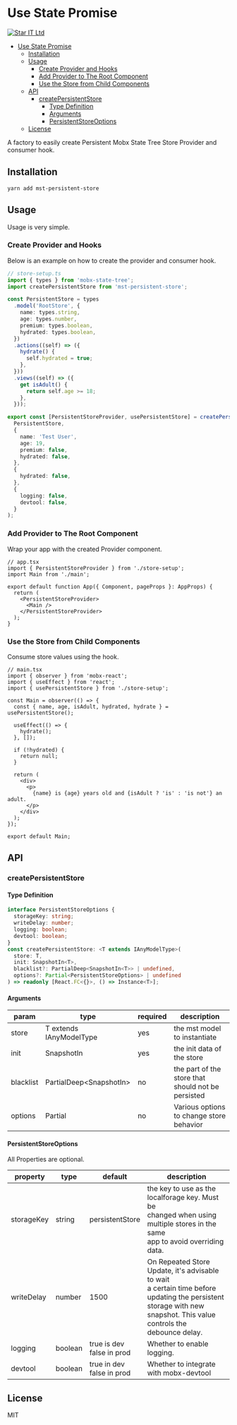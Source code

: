 # Use State Promise

[![Star IT Ltd](https://staritltd.com/wp-content/uploads/2019/10/Web_Logo_of_Star_IT_158x80.png)](https://staritltd.com)

- [Use State Promise](#use-state-promise)
  - [Installation](#installation)
  - [Usage](#usage)
    - [Create Provider and Hooks](#create-provider-and-hooks)
    - [Add Provider to The Root Component](#add-provider-to-the-root-component)
    - [Use the Store from Child Components](#use-the-store-from-child-components)
  - [API](#api)
    - [createPersistentStore](#createpersistentstore)
      - [Type Definition](#type-definition)
      - [Arguments](#arguments)
      - [PersistentStoreOptions](#persistentstoreoptions)
  - [License](#license)

A factory to easily create Persistent Mobx State Tree Store Provider and consumer hook.

## Installation

`yarn add mst-persistent-store`

## Usage

Usage is very simple.

### Create Provider and Hooks

Below is an example on how to create the provider and consumer hook.

```ts
// store-setup.ts
import { types } from 'mobx-state-tree';
import createPersistentStore from 'mst-persistent-store';

const PersistentStore = types
  .model('RootStore', {
    name: types.string,
    age: types.number,
    premium: types.boolean,
    hydrated: types.boolean,
  })
  .actions((self) => ({
    hydrate() {
      self.hydrated = true;
    },
  }))
  .views((self) => ({
    get isAdult() {
      return self.age >= 18;
    },
  }));

export const [PersistentStoreProvider, usePersistentStore] = createPersistentStore(
  PersistentStore,
  {
    name: 'Test User',
    age: 19,
    premium: false,
    hydrated: false,
  },
  {
    hydrated: false,
  },
  {
    logging: false,
    devtool: false,
  }
);
```

### Add Provider to The Root Component

Wrap your app with the created Provider component.

```tsx
// app.tsx
import { PersistentStoreProvider } from './store-setup';
import Main from './main';

export default function App({ Component, pageProps }: AppProps) {
  return (
    <PersistentStoreProvider>
      <Main />
    </PersistentStoreProvider>
  );
}
```

### Use the Store from Child Components

Consume store values using the hook.

```tsx
// main.tsx
import { observer } from 'mobx-react';
import { useEffect } from 'react';
import { usePersistentStore } from './store-setup';

const Main = observer(() => {
  const { name, age, isAdult, hydrated, hydrate } = usePersistentStore();

  useEffect(() => {
    hydrate();
  }, []);

  if (!hydrated) {
    return null;
  }

  return (
    <div>
      <p>
        {name} is {age} years old and {isAdult ? 'is' : 'is not'} an adult.
      </p>
    </div>
  );
});

export default Main;
```

## API

### createPersistentStore

#### Type Definition

```ts
interface PersistentStoreOptions {
  storageKey: string;
  writeDelay: number;
  logging: boolean;
  devtool: boolean;
}
const createPersistentStore: <T extends IAnyModelType>(
  store: T,
  init: SnapshotIn<T>,
  blacklist?: PartialDeep<SnapshotIn<T>> | undefined,
  options?: Partial<PersistentStoreOptions> | undefined
) => readonly [React.FC<{}>, () => Instance<T>];
```

#### Arguments

| param     | type                            | required | description                                        |
| --------- | ------------------------------- | -------- | -------------------------------------------------- |
| store     | T extends IAnyModelType         | yes      | the mst model to instantiate                       |
| init      | SnapshotIn<T>                   | yes      | the init data of the store                         |
| blacklist | PartialDeep<SnapshotIn<T>>      | no       | the part of the store that should not be persisted |
| options   | Partial<PersistentStoreOptions> | no       | Various options to change store behavior           |

#### PersistentStoreOptions

All Properties are optional.

| property   | type    | default                      | description                                                                                                                                                                 |
| ---------- | ------- | ---------------------------- | --------------------------------------------------------------------------------------------------------------------------------------------------------------------------- |
| storageKey | string  | persistentStore              | the key to use as the localforage key. Must be <br>changed when using multiple stores in the same<br>app to avoid overriding data.                                          |
| writeDelay | number  | 1500                         | On Repeated Store Update, it's advisable to wait<br>a certain time before updating the persistent <br>storage with new snapshot. This value controls the<br>debounce delay. |
| logging    | boolean | true is dev<br>false in prod | Whether to enable logging.                                                                                                                                                  |
| devtool    | boolean | true in dev<br>false in prod | Whether to integrate with mobx-devtool                                                                                                                                      |

## License

MIT
